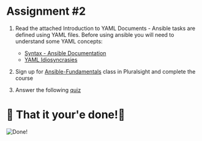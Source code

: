 # Assignment #2

1. Read the attached Introduction to YAML Documents - Ansible tasks are defined using YAML files. Before using ansible you will need to understand some YAML concepts:
    - [Syntax - Ansible Documentation](https://docs.ansible.com/ansible/latest/reference_appendices/YAMLSyntax.html)
    -  [YAML Idiosyncrasies](https://docs.saltstack.com/en/latest/topics/troubleshooting/yaml_idiosyncrasies.html)

2. Sign up for [Ansible-Fundamentals](https://app.pluralsight.com/library/courses/ansible-fundamentals/table-of-contents) class in Pluralsight and complete the course


3. Answer the following [quiz](https://forms.gle/VFeRJvCKSySD1KpE7)


# 🏁 That it your'e done!🏁 

![Done!](https://media.giphy.com/media/3o7qDEq2bMbcbPRQ2c/giphy.gif?cid=ecf05e47ehhssxpgmqeeqhoqj9xsmnx8gh7vnjlfgnejjsxy&rid=giphy.gif&ct=g)
